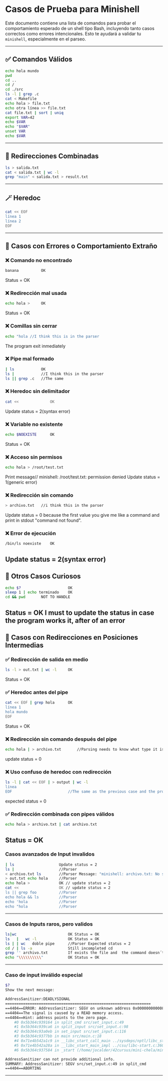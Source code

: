 # Casos de Prueba para Minishell

Este documento contiene una lista de comandos para probar el comportamiento esperado de un shell tipo Bash, incluyendo tanto casos correctos como errores intencionales. Esto te ayudará a validar tu `minishell`, especialmente en el parseo.

---

## ✅ Comandos Válidos

```bash
echo hola mundo
pwd
cd ..
cd /
cd ./src
ls -l | grep .c
cat < Makefile
echo hola > file.txt
echo otra línea >> file.txt
cat file.txt | sort | uniq
export VAR=42
echo $VAR
echo "$VAR"
unset VAR
echo $VAR
```

---

## 🧪 Redirecciones Combinadas

```bash
ls > salida.txt
cat < salida.txt | wc -l
grep "main" < salida.txt > result.txt
```

---

## 🪄 Heredoc

```bash
cat << EOF
línea 1
línea 2
EOF
```

---

## 🚨 Casos con Errores o Comportamiento Extraño

### ❌ Comando no encontrado
```bash
banana			OK
```
Status = OK
### ❌ Redirección mal usada
```bash
echo hola >		OK
```
Status = OK
### ❌ Comillas sin cerrar
```bash
echo "hola //I think this is in the parser
```
The program exit inmediately
### ❌ Pipe mal formado
```bash
| ls			OK
ls |			//I think this in the parser
ls || grep .c	//The same
```

### ❌ Heredoc sin delimitador
```bash
cat <<				OK
```
Update status = 2(syntax error)
### ❌ Variable no existente
```bash
echo $NOEXISTE		OK
```
Status = OK
### ❌ Acceso sin permisos
```bash
echo hola > /root/test.txt
```
Print message// minishell: /root/test.txt: permission denied Update status = 1(generic error)
### ❌ Redirección sin comando
```bash
> archivo.txt	//i think this in the parser
```
Update status = 0 because the first value you give me like a command and print in stdout "command not found".
### ❌ Error de ejecución
```bash
/bin/ls noexiste	OK
```
Update status = 2(syntax error)
---

## 🧪 Otros Casos Curiosos

```bash
echo $?						OK
sleep 1 | echo terminado	OK
cd && pwd		NOT TO HANDLE
```
Status = OK
I must to update the status in case the program works it, after of an error
---

## 🔁 Casos con Redirecciones en Posiciones Intermedias

### ✅ Redirección de salida en medio
```bash
ls -l > out.txt | wc -l		OK
```
Status = OK
### ✅ Heredoc antes del pipe
```bash
cat << EOF | grep hola		OK
línea 1
hola mundo
EOF
```
Status = OK
### ❌ Redirección sin comando después del pipe
```bash
echo hola | > archivo.txt		//Parsing needs to know what type it is whitout a first valid command and creates the file
```
update status = 0
### ❌ Uso confuso de heredoc con redirección
```bash
ls -l | cat << EOF | > output | wc -l
línea
EOF							//The same as the previous case and the program continues in an infinite loop
```
expected status = 0
### ✅ Redirección combinada con pipes válidos
```bash
echo hola > archivo.txt | cat archivo.txt										OK
```
Status = OK
---


### Casos avanzados de Input invalidos

```bash
| ls					Update status = 2
ls |					//Parser
< archivo.txt ls		//Parser Message: "minishell: archivo.txt: No such file or directory"
> out.txt echo hola		//Parser
echo hola >				OK // update status = 2
cat << 					OK // update status = 2
ls || grep foo			//Parser
echo hola && ls			//Parser
echo 'hola				//Parser
echo "hola				//Parser
```

---

### Casos de Inputs raros, pero validos

```bash
ls|wc						OK Status = OK	
ls   |   wc -l				OK Status = OK
ls | | wc   doble pipe		//Parser Expected status = 2
cd / | ls -a				Still incompleted cd
grep '' archivo.txt			If exists the file and  the command doesn´t work Status = 1 else Status = 0, if doesn´t exist the file Message: grep: archivo.txt: No such file or directory Status = 2
echo "\\\\\\\\\\"			OK Status = OK
````

---

### Caso de input inválido especial

```bash
$?
Show the next message:

AddressSanitizer:DEADLYSIGNAL
=================================================================
==4404==ERROR: AddressSanitizer: SEGV on unknown address 0x000000000008 (pc 0x5b364c939164 bp 0x7ffcb53de7b0 sp 0x7ffcb53de6c0 T0)
==4404==The signal is caused by a READ memory access.
==4404==Hint: address points to the zero page.
    #0 0x5b364c939164 in split_cmd src/set_input.c:49
    #1 0x5b364c939ca6 in split_input src/set_input.c:98
    #2 0x5b364c93a0eb in set_input src/set_input.c:116
    #3 0x5b364c9377bb in main src/main.c:18
    #4 0x71e4b542a1c9 in __libc_start_call_main ../sysdeps/nptl/libc_start_call_main.h:58
    #5 0x71e4b542a28a in __libc_start_main_impl ../csu/libc-start.c:360
    #6 0x5b364c937584 in _start (/home/jocalder/42cursus/mini-chela/minishell+0x4584) (BuildId: 19b5b55715924203ae8131c3aef927739d8fe725)

AddressSanitizer can not provide additional info.
SUMMARY: AddressSanitizer: SEGV src/set_input.c:49 in split_cmd
==4404==ABORTING
```

---
